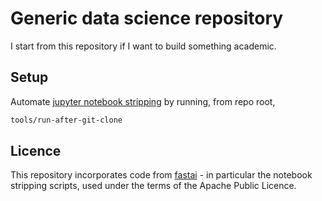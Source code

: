 # Generic data science repository

I start from this repository if I want to build something academic.

## Setup

Automate
[jupyter notebook stripping](https://docs.fast.ai/dev/develop.html#after-git-clone-1-a-mandatory-notebook-strip-out)
by running, from repo root,

```bash
tools/run-after-git-clone
```

## Licence

This repository incorporates code from [fastai](https://github.com/fastai/fastai) -
in particular the notebook stripping scripts, used under the terms of the Apache Public Licence.
